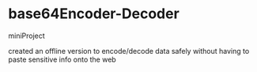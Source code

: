 # base64Encoder-Decoder

miniProject

created an offline version to encode/decode data safely without having to paste
sensitive info onto the web
